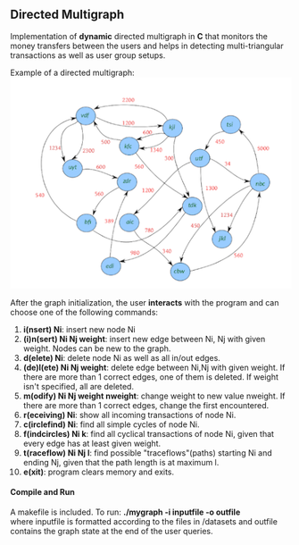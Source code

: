 ## Directed Multigraph

Implementation of **dynamic** directed multigraph in **C** that monitors the money transfers between the users and helps in detecting multi-triangular transactions as well as user group setups.<br>

Example of a directed multigraph:<br>
![graph](https://github.com/errikosg/Directed_Multigraph/blob/master/img/graph.png)<br>

After the graph initialization, the user **interacts** with the program and can choose one of the following commands:
1. **i(nsert) Ni**: insert new node Ni
2. **(i)n(sert) Ni Nj weight**: insert new edge between Ni, Nj with given weight. Nodes can be new to the graph.
3. **d(elete) Ni**: delete node Ni as well as all in/out edges.
4. **(de)l(ete) Ni Nj weight**: delete edge between Ni,Nj with given weight. If there are more than 1 correct edges, one of them is deleted. If weight isn't specified, all are deleted.
5. **m(odify) Ni Nj weight nweight**: change weight to new value nweight. If there are more than 1 correct edges, change the first encountered.
6. **r(eceiving) Ni**: show all incoming transactions of node Ni.
7.  **c(irclefind) Ni**: find all simple cycles of node Ni.
8. **f(indcircles) Ni k**: find all cyclical transactions of node Ni, given that every edge has at least given weight.
9. **t(raceflow) Ni Nj l**: find possible "traceflows"(paths) starting Ni and ending Nj, given that the path length is at maximum l.
10. **e(xit)**: program clears memory and exits.

#### Compile and Run
A makefile is included. To run: **./mygraph -i inputfile -o outfile**<br>where inputfile is formatted according to the files in /datasets and outfile contains the graph state at the end of the user queries.

